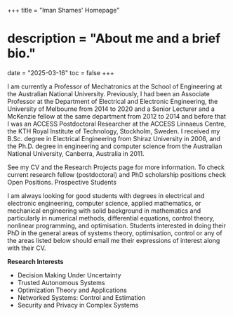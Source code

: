 +++
title = "Iman Shames' Homepage"
# description = "About me and a brief bio."
date = "2025-03-16"
toc = false
+++


I am currently a Professor of Mechatronics at the School of Engineering at the Australian National University. Previously, I had been an Associate Professor at the Department of Electrical and Electronic Engineering, the University of Melbourne from 2014 to 2020 and a Senior Lecturer and a McKenzie fellow at the same department from 2012 to 2014 and before that I was an ACCESS Postdoctoral Researcher at the ACCESS Linnaeus Centre, the KTH Royal Institute of Technology, Stockholm, Sweden. I received my B.Sc. degree in Electrical Engineering from Shiraz University in 2006, and the Ph.D. degree in engineering and computer science from the Australian National University, Canberra, Australia in 2011.

See my CV and the Research Projects page for more information. To check current research fellow (postdoctoral) and PhD scholarship  positions check Open Positions.
Prospective Students

I am always looking for good students with degrees in electrical and electronic engineering, computer science, applied mathematics, or mechanical engineering with solid background in mathematics and particularly in numerical methods, differential equations, control theory, nonlinear programming, and optimisation. Students interested in doing their PhD in the general areas of systems theory, optimisation, control or any of the areas listed below should email me their expressions of interest along with their CV.

**Research Interests**

- Decision Making Under Uncertainty
- Trusted Autonomous Systems
- Optimization Theory and Applications
- Networked Systems: Control and Estimation
- Security and Privacy in Complex Systems
